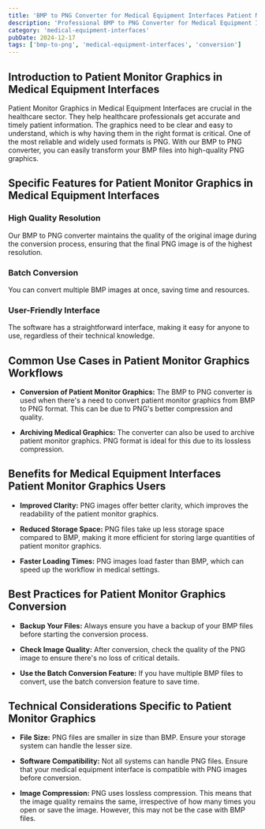 ```yaml
---
title: 'BMP to PNG Converter for Medical Equipment Interfaces Patient Monitor Graphics'
description: 'Professional BMP to PNG Converter for Medical Equipment Interfaces Patient Monitor Graphics. Optimized for Medical Equipment Interfaces patient monitor graphics workflows.'
category: 'medical-equipment-interfaces'
pubDate: 2024-12-17
tags: ['bmp-to-png', 'medical-equipment-interfaces', 'conversion']
---
```


## Introduction to Patient Monitor Graphics in Medical Equipment Interfaces

Patient Monitor Graphics in Medical Equipment Interfaces are crucial in the healthcare sector. They help healthcare professionals get accurate and timely patient information. The graphics need to be clear and easy to understand, which is why having them in the right format is critical. One of the most reliable and widely used formats is PNG. With our BMP to PNG converter, you can easily transform your BMP files into high-quality PNG graphics.

## Specific Features for Patient Monitor Graphics in Medical Equipment Interfaces

### **High Quality Resolution**

Our BMP to PNG converter maintains the quality of the original image during the conversion process, ensuring that the final PNG image is of the highest resolution.

### **Batch Conversion**

You can convert multiple BMP images at once, saving time and resources.

### **User-Friendly Interface**

The software has a straightforward interface, making it easy for anyone to use, regardless of their technical knowledge.

## Common Use Cases in Patient Monitor Graphics Workflows

- **Conversion of Patient Monitor Graphics:** The BMP to PNG converter is used when there's a need to convert patient monitor graphics from BMP to PNG format. This can be due to PNG's better compression and quality.

- **Archiving Medical Graphics:** The converter can also be used to archive patient monitor graphics. PNG format is ideal for this due to its lossless compression.

## Benefits for Medical Equipment Interfaces Patient Monitor Graphics Users

- **Improved Clarity:** PNG images offer better clarity, which improves the readability of the patient monitor graphics.

- **Reduced Storage Space:** PNG files take up less storage space compared to BMP, making it more efficient for storing large quantities of patient monitor graphics.

- **Faster Loading Times:** PNG images load faster than BMP, which can speed up the workflow in medical settings.

## Best Practices for Patient Monitor Graphics Conversion

- **Backup Your Files:** Always ensure you have a backup of your BMP files before starting the conversion process.

- **Check Image Quality:** After conversion, check the quality of the PNG image to ensure there's no loss of critical details.

- **Use the Batch Conversion Feature:** If you have multiple BMP files to convert, use the batch conversion feature to save time.

## Technical Considerations Specific to Patient Monitor Graphics

- **File Size:** PNG files are smaller in size than BMP. Ensure your storage system can handle the lesser size.

- **Software Compatibility:** Not all systems can handle PNG files. Ensure that your medical equipment interface is compatible with PNG images before conversion.

- **Image Compression:** PNG uses lossless compression. This means that the image quality remains the same, irrespective of how many times you open or save the image. However, this may not be the case with BMP files.